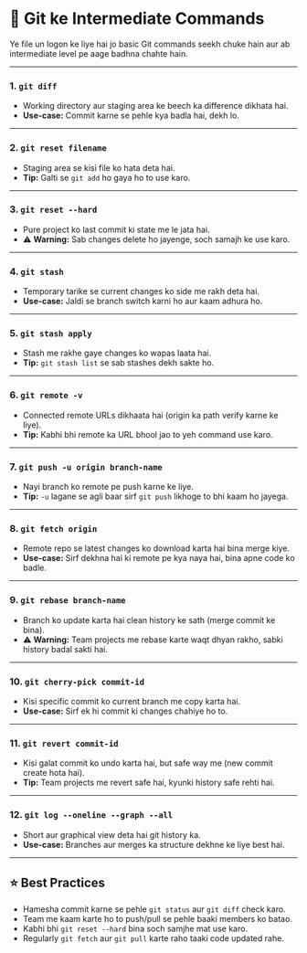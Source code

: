 # 🚀 Git ke Intermediate Commands

Ye file un logon ke liye hai jo basic Git commands seekh chuke hain aur ab intermediate level pe aage badhna chahte hain.

---

### 1. `git diff`
- Working directory aur staging area ke beech ka difference dikhata hai.
- **Use-case:** Commit karne se pehle kya badla hai, dekh lo.

---

### 2. `git reset filename`
- Staging area se kisi file ko hata deta hai.
- **Tip:** Galti se `git add` ho gaya ho to use karo.

---

### 3. `git reset --hard`
- Pure project ko last commit ki state me le jata hai.
- ⚠️ **Warning:** Sab changes delete ho jayenge, soch samajh ke use karo.

---

### 4. `git stash`
- Temporary tarike se current changes ko side me rakh deta hai.
- **Use-case:** Jaldi se branch switch karni ho aur kaam adhura ho.

---

### 5. `git stash apply`
- Stash me rakhe gaye changes ko wapas laata hai.
- **Tip:** `git stash list` se sab stashes dekh sakte ho.

---

### 6. `git remote -v`
- Connected remote URLs dikhaata hai (origin ka path verify karne ke liye).
- **Tip:** Kabhi bhi remote ka URL bhool jao to yeh command use karo.

---

### 7. `git push -u origin branch-name`
- Nayi branch ko remote pe push karne ke liye.
- **Tip:** `-u` lagane se agli baar sirf `git push` likhoge to bhi kaam ho jayega.

---

### 8. `git fetch origin`
- Remote repo se latest changes ko download karta hai bina merge kiye.
- **Use-case:** Sirf dekhna hai ki remote pe kya naya hai, bina apne code ko badle.

---

### 9. `git rebase branch-name`
- Branch ko update karta hai clean history ke sath (merge commit ke bina).
- ⚠️ **Warning:** Team projects me rebase karte waqt dhyan rakho, sabki history badal sakti hai.

---

### 10. `git cherry-pick commit-id`
- Kisi specific commit ko current branch me copy karta hai.
- **Use-case:** Sirf ek hi commit ki changes chahiye ho to.

---

### 11. `git revert commit-id`
- Kisi galat commit ko undo karta hai, but safe way me (new commit create hota hai).
- **Tip:** Team projects me revert safe hai, kyunki history safe rehti hai.

---

### 12. `git log --oneline --graph --all`
- Short aur graphical view deta hai git history ka.
- **Use-case:** Branches aur merges ka structure dekhne ke liye best hai.

---

## ⭐ Best Practices
- Hamesha commit karne se pehle `git status` aur `git diff` check karo.
- Team me kaam karte ho to push/pull se pehle baaki members ko batao.
- Kabhi bhi `git reset --hard` bina soch samjhe mat use karo.
- Regularly `git fetch` aur `git pull` karte raho taaki code updated rahe.
